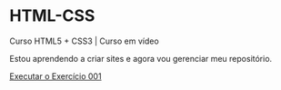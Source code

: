 # HTML-CSS
 Curso HTML5 + CSS3 | Curso em vídeo


Estou aprendendo a criar sites e agora vou gerenciar meu repositório.

<a href="https://jdo-8.github.io/HTML-CSS/Exerc%C3%ADcios/Ex.002/index.html">Executar o Exercício 001